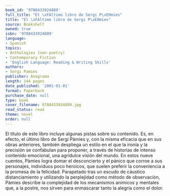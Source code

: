```yaml
---
book_id: '9788433924889'
full_title: "El \xFAltimo libro de Sergi P\xE0mies"
title: "El \xFAltimo libro de Sergi P\xE0mies"
source: Bookshelf
owned: true
isbn: '9788433924889'
language:
- Spanish
topics:
- Anthologies (non-poetry)
- Contemporary Fiction
- 'English Language: Reading & Writing Skills'
authors:
- Sergi Pamies
publisher: Anagrama
length: 144 pages
date_published: '2001-01-01'
format: Paperback
purchase_date: null
type: book
cover_filename: 9788433924889.jpg
read_status: read
theme: novel
order: null
---
```

El título de este libro incluye algunas pistas sobre su contenido. Es, en efecto, el último libro de Sergi Pàmies y, con la misma eficacia que en sus obras anteriores, también despliega un estilo en el que la ironía y la precisión se confabulan para proponer, a través de historias de intenso contenido emocional, una agridulce visión del mundo. En estos nueve cuentos, Pàmies logra domar el desconcierto y el pánico que corroe a sus personajes, individuos poco heroicos, que suelen preferir la conveniencia a la promesa de la felicidad. Parapetado tras un escudo de cáustico distanciamiento y utilizando la perplejidad como método de observación, Pàmies describe la complejidad de los mecanismos anímicos y mentales que, a la postre, nos sirven para enmascarar tanto la alegría como el dolor.

